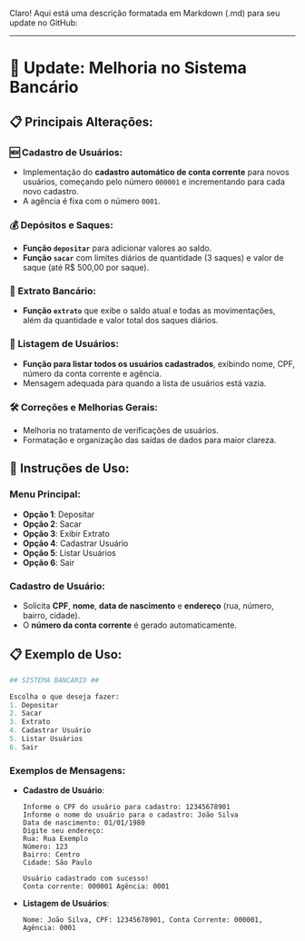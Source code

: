 Claro! Aqui está uma descrição formatada em Markdown (.md) para seu update no GitHub:

---

# 🚀 Update: Melhoria no Sistema Bancário

## 📋 Principais Alterações:
### 🆕 Cadastro de Usuários:
- Implementação do **cadastro automático de conta corrente** para novos usuários, começando pelo número `000001` e incrementando para cada novo cadastro.
- A agência é fixa com o número `0001`.

### 💰 Depósitos e Saques:
- **Função `depositar`** para adicionar valores ao saldo.
- **Função `sacar`** com limites diários de quantidade (3 saques) e valor de saque (até R$ 500,00 por saque).

### 📄 Extrato Bancário:
- **Função `extrato`** que exibe o saldo atual e todas as movimentações, além da quantidade e valor total dos saques diários.

### 👥 Listagem de Usuários:
- **Função para listar todos os usuários cadastrados**, exibindo nome, CPF, número da conta corrente e agência.
- Mensagem adequada para quando a lista de usuários está vazia.

### 🛠️ Correções e Melhorias Gerais:
- Melhoria no tratamento de verificações de usuários.
- Formatação e organização das saídas de dados para maior clareza.

## 📖 Instruções de Uso:
### Menu Principal:
- **Opção 1**: Depositar
- **Opção 2**: Sacar
- **Opção 3**: Exibir Extrato
- **Opção 4**: Cadastrar Usuário
- **Opção 5**: Listar Usuários
- **Opção 6**: Sair

### Cadastro de Usuário:
- Solicita **CPF**, **nome**, **data de nascimento** e **endereço** (rua, número, bairro, cidade).
- O **número da conta corrente** é gerado automaticamente.

## 📋 Exemplo de Uso:

```python
## SISTEMA BANCÁRIO ##

Escolha o que deseja fazer:
1. Depositar
2. Sacar
3. Extrato
4. Cadastrar Usuário
5. Listar Usuários
6. Sair
```

### Exemplos de Mensagens:
- **Cadastro de Usuário**:
  ```plaintext
  Informe o CPF do usuário para cadastro: 12345678901
  Informe o nome do usuário para o cadastro: João Silva
  Data de nascimento: 01/01/1980
  Digite seu endereço:
  Rua: Rua Exemplo
  Número: 123
  Bairro: Centro
  Cidade: São Paulo

  Usuário cadastrado com sucesso!
  Conta corrente: 000001 Agência: 0001
  ```

- **Listagem de Usuários**:
  ```plaintext
  Nome: João Silva, CPF: 12345678901, Conta Corrente: 000001, Agência: 0001
  ```
